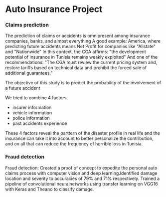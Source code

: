 # Auto Insurance Project
### Claims prediction
  The prediction of claims or accidents is omnipresent among insurance companies, banks, and almost everything
A good example: America, where predicting future accidents means Net Profit for companies like "Allstate" and "Nationwide"
In this context, the CGA affirms: "the development potential of insurance in Tunisia remains weakly exploited"
And one of the recommendations: "The CGA must review the current pricing system and, restore tariffs based on technical data and prohibit the forced sale of additional guarantees."

The objective of this study is to predict the probability of the involvement of a future accident 

We tried to combine 4 factors:

* insurer information
* vehicle information
* police information
* past accidents experience

These 4 factors reveal the parttern of the disaster profile in real life and the insurance can take it into account to better personalize the contribution, and on all that can reduce the frequency of horrible loss in Tunisia.

### Fraud detection

Fraud detection: Created a proof of concept to expedite the personal auto claims process with computer vision and deep learning.Identified damage location and severity to accuracies of 79% and 71% respectively. Trained a pipeline of convolutional neuralnetworks using transfer learning on VGG16 with Keras and Theano to classify damage.
